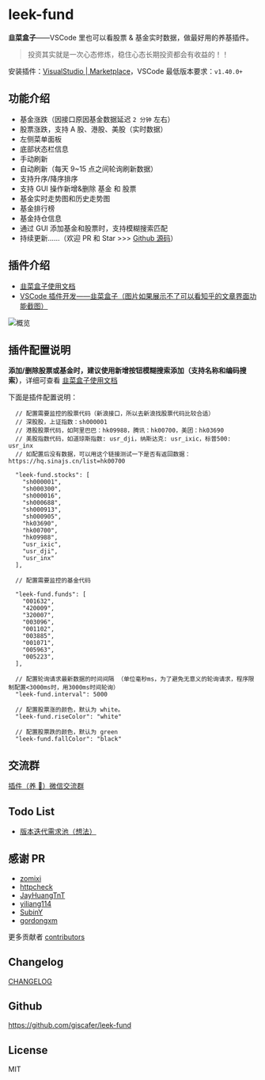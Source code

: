 # leek-fund

**韭菜盒子**——VSCode 里也可以看股票 & 基金实时数据，做最好用的养基插件。

> 投资其实就是一次心态修炼，稳住心态长期投资都会有收益的！！

安装插件：[VisualStudio | Marketplace](https://marketplace.visualstudio.com/items?itemName=giscafer.leek-fund)，VSCode 最低版本要求：`v1.40.0+`

## 功能介绍

- 基金涨跌（因接口原因基金数据延迟 `2 分钟` 左右）
- 股票涨跌，支持 A 股、港股、美股（实时数据）
- 左侧菜单面板
- 底部状态栏信息
- 手动刷新
- 自动刷新（每天 9~15 点之间轮询刷新数据）
- 支持升序/降序排序
- 支持 GUI 操作新增&删除 基金 和 股票
- 基金实时走势图和历史走势图
- 基金排行榜
- 基金持仓信息
- 通过 GUI 添加基金和股票时，支持模糊搜索匹配
- 持续更新……（欢迎 PR 和 Star >>> [Github 源码](https://github.com/giscafer/leek-fund)）

## 插件介绍

- [韭菜盒子使用文档](https://github.com/giscafer/leek-fund/issues/23)
- [VSCode 插件开发——韭菜盒子（图片如果展示不了可以看知乎的文章界面功能截图）](https://zhuanlan.zhihu.com/p/166683895)

<!-- https://raw.staticdn.net/ 为GitHub raw 加速地址 -->

![概览](https://raw.staticdn.net/giscafer/leek-fund/master/screenshot/overview.png)

## 插件配置说明

**添加/删除股票或基金时，建议使用新增按钮模糊搜索添加（支持名称和编码搜索）**，详细可查看 [韭菜盒子使用文档](https://github.com/giscafer/leek-fund/issues/23)

下面是插件配置说明：

```
  // 配置需要监控的股票代码（新浪接口，所以去新浪找股票代码比较合适）
  // 深股股，上证指数：sh000001
  // 港股股票代码，如阿里巴巴：hk09988，腾讯：hk00700，美团：hk03690
  // 美股指数代码，如道琼斯指数: usr_dji，纳斯达克: usr_ixic，标普500: usr_inx
  // 如配置后没有数据，可以用这个链接测试一下是否有返回数据：https://hq.sinajs.cn/list=hk00700

  "leek-fund.stocks": [
    "sh000001",
    "sh000300",
    "sh000016",
    "sh000688",
    "sh000913",
    "sh000905",
    "hk03690",
    "hk00700",
    "hk09988",
    "usr_ixic",
    "usr_dji",
    "usr_inx"
  ],

  // 配置需要监控的基金代码

  "leek-fund.funds": [
    "001632",
    "420009",
    "320007",
    "003096",
    "001102",
    "003885",
    "001071",
    "005963",
    "005223",
  ],

  // 配置轮询请求最新数据的时间间隔 （单位毫秒ms，为了避免无意义的轮询请求，程序限制配置<3000ms时，用3000ms时间轮询）
  "leek-fund.interval": 5000

  // 配置股票涨的颜色，默认为 white。
  "leek-fund.riseColor": "white"

  // 配置股票跌的颜色，默认为 green
  "leek-fund.fallColor": "black"

```

## 交流群

[插件（养 🐥）微信交流群](https://github.com/giscafer/leek-fund/issues/19)

## Todo List

- [版本迭代需求池（想法）](https://github.com/giscafer/leek-fund/projects)

## 感谢 PR

- [zomixi](https://github.com/zomixi)
- [httpcheck](https://github.com/httpcheck)
- [JayHuangTnT](https://github.com/JayHuangTnT)
- [yiliang114](https://github.com/yiliang114)
- [SubinY](https://github.com/SubinY)
- [gordongxm](https://github.com/gordongxm)

更多贡献者 [contributors](https://github.com/giscafer/leek-fund/graphs/contributors)

## Changelog

[CHANGELOG](./CHANGELOG.md)

## Github

https://github.com/giscafer/leek-fund

## License

MIT
